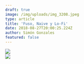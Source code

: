 ```yaml
---
draft: true
image: /img/uploads/img_3208.jpeg
type: article
title: 'Fuso, Naive y Lo-Fi'
date: 2018-08-27T20:00:25.224Z
author: Simón Gonzales
featured: false
---
```

<div><img src="/img/uploads/simonpar_1.jpg"></div>

<div><img src="/img/uploads/simonpar_2.jpg"></div>
